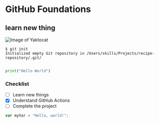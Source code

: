 # GitHub Foundations
## learn new thing
![Image of Yaktocat](https://octodex.github.com/images/yaktocat.png)
```
$ git init
Initialized empty Git repository in /Users/skills/Projects/recipe-repository/.git/
```

``` python

print("Hello World")
```
### Checklist
- [ ] Learn new things
- [x] Understand GitHub Actions
- [ ] Complete the project
``` javascript
var myVar = "Hello, world!";
```

